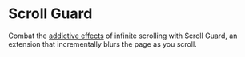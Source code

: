 # Scroll Guard

Combat the [addictive effects](https://medium.com/startup-grind/infinite-scroll-the-webs-slot-machine-c18c2502d5c1) of infinite scrolling with Scroll Guard, an extension that incrementally blurs the page as you scroll.
